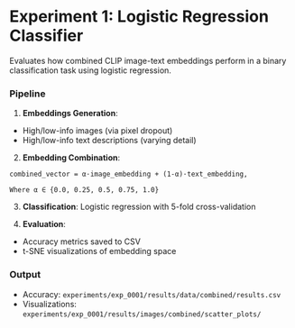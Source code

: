 # Experiment 1: Logistic Regression Classifier

Evaluates how combined CLIP image-text embeddings perform in a binary classification task using logistic regression.

### Pipeline

1. **Embeddings Generation**:

-   High/low-info images (via pixel dropout)
-   High/low-info text descriptions (varying detail)

2. **Embedding Combination**:

```
combined_vector = α·image_embedding + (1-α)·text_embedding,

Where α ∈ {0.0, 0.25, 0.5, 0.75, 1.0}
```

3. **Classification**: Logistic regression with 5-fold cross-validation

4. **Evaluation**:

-   Accuracy metrics saved to CSV
-   t-SNE visualizations of embedding space

### Output

-   Accuracy: `experiments/exp_0001/results/data/combined/results.csv`
-   Visualizations: `experiments/exp_0001/results/images/combined/scatter_plots/`

